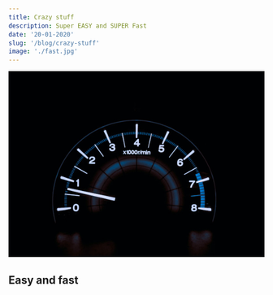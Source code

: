 ```yaml
---
title: Crazy stuff
description: Super EASY and SUPER Fast
date: '20-01-2020'
slug: '/blog/crazy-stuff'
image: './fast.jpg'
---
```

![Image Alt](./fast.jpg)
## Easy and fast
